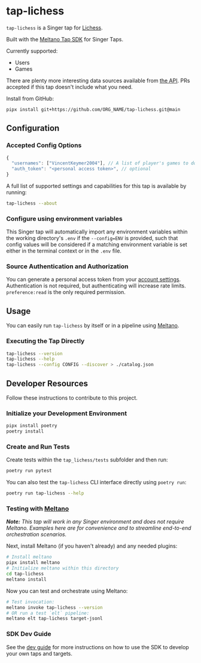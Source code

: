 # tap-lichess

`tap-lichess` is a Singer tap for [Lichess](https://lichess.org).

Built with the [Meltano Tap SDK](https://sdk.meltano.com) for Singer Taps.

Currently supported:

- Users
- Games

There are plenty more interesting data sources available from [the API](https://lichess.org/api). PRs accepted if this tap doesn't include what you need.

Install from GitHub:

```bash
pipx install git+https://github.com/ORG_NAME/tap-lichess.git@main
```

## Configuration

### Accepted Config Options

```js
{
  "usernames": ["VincentKeymer2004"], // A list of player's games to download
  "auth_token": "<personal access token>", // optional
}
```

A full list of supported settings and capabilities for this
tap is available by running:

```bash
tap-lichess --about
```

### Configure using environment variables

This Singer tap will automatically import any environment variables within the working directory's
`.env` if the `--config=ENV` is provided, such that config values will be considered if a matching
environment variable is set either in the terminal context or in the `.env` file.

### Source Authentication and Authorization

You can generate a personal access token from your [account settings](https://lichess.org/account/oauth/token). Authentication is not required, but authenticating will increase rate limits. `preference:read` is the only required permission.

## Usage

You can easily run `tap-lichess` by itself or in a pipeline using [Meltano](https://meltano.com/).

### Executing the Tap Directly

```bash
tap-lichess --version
tap-lichess --help
tap-lichess --config CONFIG --discover > ./catalog.json
```

## Developer Resources

Follow these instructions to contribute to this project.

### Initialize your Development Environment

```bash
pipx install poetry
poetry install
```

### Create and Run Tests

Create tests within the `tap_lichess/tests` subfolder and
  then run:

```bash
poetry run pytest
```

You can also test the `tap-lichess` CLI interface directly using `poetry run`:

```bash
poetry run tap-lichess --help
```

### Testing with [Meltano](https://www.meltano.com)

_**Note:** This tap will work in any Singer environment and does not require Meltano.
Examples here are for convenience and to streamline end-to-end orchestration scenarios._

Next, install Meltano (if you haven't already) and any needed plugins:

```bash
# Install meltano
pipx install meltano
# Initialize meltano within this directory
cd tap-lichess
meltano install
```

Now you can test and orchestrate using Meltano:

```bash
# Test invocation:
meltano invoke tap-lichess --version
# OR run a test `elt` pipeline:
meltano elt tap-lichess target-jsonl
```

### SDK Dev Guide

See the [dev guide](https://sdk.meltano.com/en/latest/dev_guide.html) for more instructions on how to use the SDK to
develop your own taps and targets.
